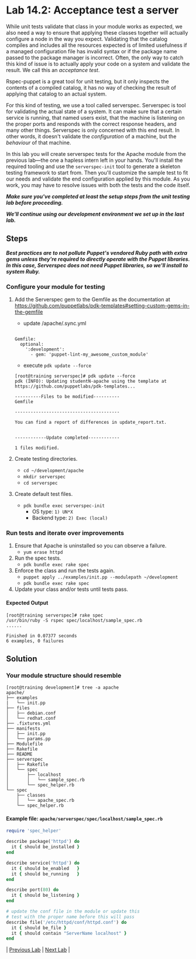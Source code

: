 # Lab 14.2: Acceptance test a server

While unit tests validate that class in your module works as expected, we also need a way to ensure that applying these classes together will actually configure a node in the way you expect. Validating that the catalog compiles and includes all the resources expected is of limited usefulness if a managed configuration file has invalid syntax or if the package name passed to the package manager is incorrect. Often, the only way to catch this kind of issue is to actually apply your code on a system and validate the result. We call this an *acceptance test*.

Rspec-puppet is a great tool for unit testing, but it only inspects the contents of a compiled catalog, it has no way of checking the result of applying that catalog to an actual system.

For this kind of testing, we use a tool called serverspec. Serverspec is tool for validating the actual state of a system. It can make sure that a certain service is running, that named users exist, that the machine is listening on the proper ports and responds with the correct response headers, and many other things. Serverspec is only concerned with this end result. In other words, it doesn't validate the *configuration* of a machine, but the *behaviour* of that machine.

In this lab you will create serverspec tests for the Apache module from the previous lab—the one a hapless intern left in your hands. You'll install the required tooling and use the `serverspec-init` tool to generate a skeleton testing framework to start from. Then you'll customize the sample test to fit our needs and validate the end configuration applied by this module. As you work, you may have to resolve issues with both the tests and the code itself.

**_Make sure you've completed at least the setup steps from the unit testing lab before proceeding._**

**_We'll continue using our development environment we set up in the last lab._**

## Steps

**_Best practices are to not pollute Puppet's vendored Ruby path with extra gems unless they're required to directly operate with the Puppet libraries. In this case, Serverspec does not need Puppet libraries, so we'll install to system Ruby._**

### Configure your module for testing
1. Add the Serverspec gem to the Gemfile as the documentation at https://github.com/puppetlabs/pdk-templates#setting-custom-gems-in-the-gemfile
   * update /apache/.sync.yml
   ```plaintext
   
   Gemfile:
     optional:
       ':development':
         - gem: 'puppet-lint-my_awesome_custom_module'
   ```
   
   * execute `pdk update --force`
   
   ```plaintext
   [root@training serverspec]# pdk update --force
   pdk (INFO): Updating studentN-apache using the template at https://github.com/puppetlabs/pdk-templates...

   ----------Files to be modified----------
   Gemfile

   ----------------------------------------

   You can find a report of differences in update_report.txt.


   ------------Update completed------------

   1 files modified.
   ```
   
1. Create testing directories.
    * `cd ~/development/apache`
    * `mkdir serverspec`
    * `cd serverspec`
1. Create default test files.
    * `pdk bundle exec serverspec-init`
      * OS type: `1) UN*X`
      * Backend type: `2) Exec (local)`

### Run tests and iterate over improvements

1. Ensure that Apache is uninstalled so you can observe a failure.
    * `yum erase httpd`
1. Run the spec tests.
    * `pdk bundle exec rake spec`
1. Enforce the class and run the tests again.
    * `puppet apply ../examples/init.pp --modulepath ~/development`
    * `pdk bundle exec rake spec`
1. Update your class and/or tests until tests pass.

#### Expected Output

```plaintext
[root@training serverspec]# rake spec
/usr/bin/ruby -S rspec spec/localhost/sample_spec.rb
......

Finished in 0.07377 seconds
6 examples, 0 failures
```

## Solution

### Your module structure should resemble

```plaintext
[root@training development]# tree -a apache
apache/
├── examples
|   └── init.pp
├── files
│   ├── debian.conf
│   └── redhat.conf
├── .fixtures.yml
├── manifests
│   ├── init.pp
│   └── params.pp
├── Modulefile
├── Rakefile
├── README
├── serverspec
│   ├── Rakefile
│   └── spec
│       ├── localhost
│       │   └── sample_spec.rb
│       └── spec_helper.rb
└── spec
    ├── classes
    │   └── apache_spec.rb
    └── spec_helper.rb
```

#### Example file: `apache/serverspec/spec/localhost/sample_spec.rb`

```ruby
require 'spec_helper'

describe package('httpd') do
  it { should be_installed }
end

describe service('httpd') do
  it { should be_enabled   }
  it { should be_running   }
end

describe port(80) do
  it { should be_listening }
end

# update the conf file in the module or update this
# test with the proper name before this will pass
describe file('/etc/httpd/conf/httpd.conf') do
  it { should be_file }
  it { should contain "ServerName localhost" }
end
```

|  [Previous Lab](../lab-14.1-Unit-test-a-class)  |  [Next Lab](../lab-16.1-Inventory-reports)  |
